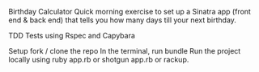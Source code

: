 Birthday Calculator
Quick morning exercise to set up a Sinatra app (front end & back end) that tells you how many days till your next birthday.

TDD
Tests using Rspec and Capybara

Setup
fork / clone the repo
In the terminal, run bundle
Run the project locally using ruby app.rb or shotgun app.rb or rackup.